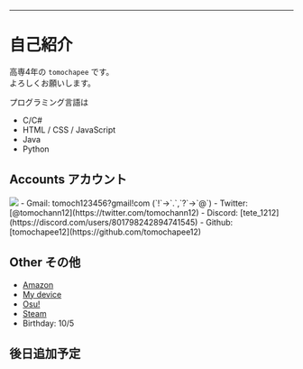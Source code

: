 ---

# 自己紹介

高専4年の `tomochapee` です。  
よろしくお願いします。  

プログラミング言語は
- C/C#
- HTML / CSS / JavaScript
- Java
- Python

## Accounts アカウント
<img src="/card?user=tomochapee&mode=std&lang=en&blur=6&round_avatar=true&animation=true&hue=255" />
- Gmail:
  tomoch123456?gmail!com
  (`!`->`.`,`?`->`@`)
- Twitter:
  [@tomochann12](https://twitter.com/tomochann12)
- Discord:
  [tete_1212](https://discord.com/users/801798242894741545)
- Github:
  [tomochapee12](https://github.com/tomochapee12)

## Other その他

- [Amazon](https://www.amazon.jp/hz/wishlist/ls/ACR7BHT9JAKW?ref_=wl_share)
- [My device](https://geartics.com/tomochann12)
- [Osu!](https://osu.ppy.sh/users/21865674)
- [Steam](https://steamcommunity.com/id/tomochapee/)
- Birthday: 10/5

## 後日追加予定

